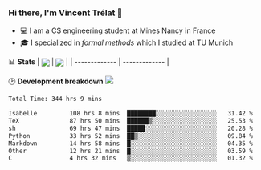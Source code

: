 ### Hi there, I'm Vincent Trélat 👋
 - 💻 I am a CS engineering student at Mines Nancy in France
 - 🎓 I specialized in *formal methods* which I studied at TU Munich

📊 **Stats**
| <img align="center" src="https://readme-stats.clckblog.space/api?username=VTrelat&show_icons=true&include_all_commits=true&theme=tokyonight&hide_border=true" /> | <img align="center" src="https://readme-stats.clckblog.space/api/top-langs/?username=VTrelat&layout=compact&theme=tokyonight&hide_border=true" /> |
| ------------- | ------------- |

🕑 **Development breakdown** ![](https://wakatime.com/badge/user/8d0110fb-6b70-4990-ab86-45c404715c2b.svg)
<!--START_SECTION:waka-->

```txt
Total Time: 344 hrs 9 mins

Isabelle         108 hrs 8 mins  ████████░░░░░░░░░░░░░░░░░   31.42 %
TeX              87 hrs 50 mins  ██████▒░░░░░░░░░░░░░░░░░░   25.53 %
sh               69 hrs 47 mins  █████░░░░░░░░░░░░░░░░░░░░   20.28 %
Python           33 hrs 52 mins  ██▒░░░░░░░░░░░░░░░░░░░░░░   09.84 %
Markdown         14 hrs 58 mins  █░░░░░░░░░░░░░░░░░░░░░░░░   04.35 %
Other            12 hrs 21 mins  █░░░░░░░░░░░░░░░░░░░░░░░░   03.59 %
C                4 hrs 32 mins   ▒░░░░░░░░░░░░░░░░░░░░░░░░   01.32 %
```

<!--END_SECTION:waka-->
